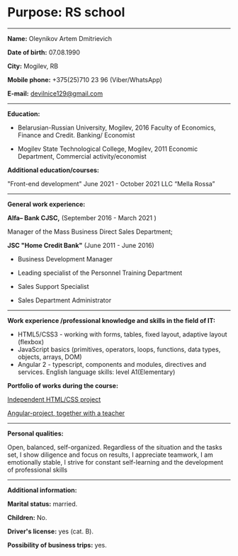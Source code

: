 
# Purpose: RS school
***


**Name:** Oleynikov Artem Dmitrievich


**Date of birth:** 07.08.1990


**City:** Mogilev, RB


**Mobile phone:** +375(25)710 23 96
(Viber/WhatsApp)


**E-mail:** devilnice129@gmail.com

***
**Education:**

* Belarusian-Russian University, Mogilev, 2016
Faculty of Economics, Finance and Credit. Banking/ Economist


* Mogilev State Technological College, Mogilev, 2011
Economic Department, Commercial activity/economist

**Additional education/courses:**

"Front-end development"
June 2021 - October 2021 LLC “Mella Rossa”

***

**General work experience:**

**Alfa– Bank CJSC,** (September 2016 - March 2021 )

Manager of the Mass Business Direct Sales Department;

**JSC "Home Credit Bank"** (June 2011 - June 2016)

* Business Development Manager

* Leading specialist of the Personnel Training Department

* Sales Support Specialist

* Sales Department Administrator

*** 
**Work experience /professional knowledge and skills in the field of IT:**
- HTML5/CSS3 - working with forms, tables, fixed layout, adaptive layout (flexbox)
- JavaScript basics (primitives, operators, loops, functions, data types, objects, arrays, DOM)
- Angular 2 - typescript, components and modules, directives and services.
English language skills: level A1(Elementary)

**Portfolio of works during the course:**

[Independent HTML/CSS project](http://r25710ni.beget.tech/) 

[Angular-project, together with a teacher](https://shop-angular-a9ca0.firebaseapp.com) 

***
**Personal qualities:**

Open, balanced, self-organized.
Regardless of the situation and the tasks set, I show diligence and focus on results, I appreciate teamwork, I am emotionally stable, I strive for constant self-learning and the development of professional skills

***

**Additional information:**

**Marital status:** married.

**Children:** No.

**Driver's license:** yes (cat. B).

**Possibility of business trips:** yes.


